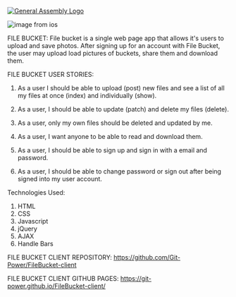 [![General Assembly Logo](https://camo.githubusercontent.com/1a91b05b8f4d44b5bbfb83abac2b0996d8e26c92/687474703a2f2f692e696d6775722e636f6d2f6b6538555354712e706e67)](https://generalassemb.ly/education/web-development-immersive)

![image from ios](https://user-images.githubusercontent.com/38407813/50248354-c0782880-03a8-11e9-8d01-3d8ced6c850f.jpg)


FILE BUCKET:
File bucket is a single web page app that allows it's users to upload and save photos. After signing up for an account with File Bucket, the user may upload load pictures of buckets, share them and download them.


FILE BUCKET USER STORIES:

1. As a user I should be able to upload (post) new files and see a list of all my files at once (index) and individually (show).

2. As a user, I should be able to update (patch) and delete my files (delete).

3. As a user, only my own files should be deleted and updated by me.

4. As a user, I want anyone to be able to read and download them.

5. As a user, I should be able to sign up and sign in with a email and password.

6. As a user, I should be able to change password or sign out after being signed into my user account.

Technologies Used: 
1. HTML
2. CSS
4. Javascript
5. jQuery
6. AJAX
7. Handle Bars


FILE BUCKET CLIENT REPOSITORY:
https://github.com/Git-Power/FileBucket-client

FILE BUCKET CLIENT GITHUB PAGES:
https://git-power.github.io/FileBucket-client/

